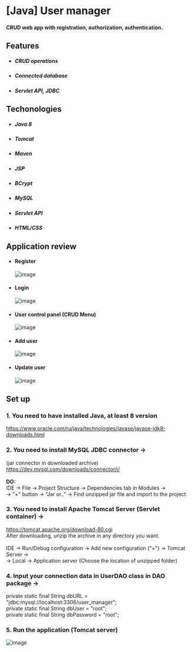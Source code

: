 # [Java] User manager

#### CRUD web app with registration, authorization, authentication.

## Features
- ##### CRUD operations
- ##### Connected database
- ##### Servlet API, JDBC

## Techonologies
- ##### Java 8
- ##### Tomcat
- ##### Maven
- ##### JSP
- ##### BCrypt
- ##### MySQL
- ##### Servlet API
- ##### HTML/CSS

## Application review
- #### Register
    ![image](https://i.ibb.co/nPqtWxT/Screenshot-50.png)
    
- #### Login

    ![image](https://i.ibb.co/0D8WJdd/Screenshot-51.png)

- #### User control panel (CRUD Menu)

    ![image](https://i.ibb.co/PC7Mw3y/Screenshot-52.png)
    
- #### Add user

    ![image](https://i.ibb.co/B203PCL/Screenshot-53.png)
    
- #### Update user

    ![image](https://i.ibb.co/9Gk3MSS/Screenshot-54.png)


## Set up

### 1. You need to have installed Java, at least 8 version
https://www.oracle.com/ru/java/technologies/javase/javase-jdk8-downloads.html
### 2. You need to install MySQL JDBC connector ->
(jar connector in downloaded archive) https://dev.mysql.com/downloads/connector/j/<br><br>
<b>DO:</b><br>
IDE -> File -> Project Structure -> Dependencies tab in Modules -><br>
-> "+" button -> "Jar or.." -> Find unzipped jar file and import to the project

### 3. You need to install Apache Tomcat Server (Servlet container) ->
https://tomcat.apache.org/download-80.cgi<br>
After downloading, unzip the archive in any directory you want.<br><br>
IDE -> Run/Debug configuration -> Add new configuration ("+") -> Tomcat Server -><br>
-> Local -> Application server (Choose the location of unzipped folder)<br>

### 4. Input your connection data in UserDAO class in DAO package ->
private static final String dbURL = "jdbc:mysql://localhost:3306/user_manager";<br>
private static final String dbUser = "root";<br>
private static final String dbPassword = "root";<br>

### 5. Run the application (Tomcat server)
![image](https://i.ibb.co/98LFt2T/Screenshot-55.png)
<br><br>
